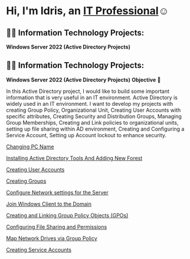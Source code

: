 <h1>Hi, I'm Idris, an <a href="https://linkedin.com/in/idris-adibelli">IT Professional</a>☺</h1>

<h2>👨‍💻 Information Technology Projects:</h2>

<b>Windows Server 2022 (Active Directory Projects)</b>
<h2>👨‍💻 Information Technology Projects:</h2>

<b>Windows Server 2022 (Active Directory Projects)</b>
    **Objective** 🎯

In this Active Directory project, I would like to build some important information that is very useful in an IT environment.  Active Directory is widely used in an IT environment. I want to develop my projects with creating Group Policy, Organizational Unit, Creating User Accounts with specific attributes, Creating Security and Distribution Groups, Managing Group Memberships, Creating and Link policies to organizational units, setting up file sharing within AD environment, Creating and Configuring a Service Account, Setting up Account lockout to enhance security. 

[Changing PC Name](https://www.notion.so/Changing-PC-Name-1de89241bc9d80d6ad1aca9a1a662ef2?pvs=21)

[Installing Active Directory Tools And Adding New Forest](https://www.notion.so/Installing-Active-Directory-Tools-And-Adding-New-Forest-1de89241bc9d80c187e2cfe9d444f18d?pvs=21)

[Creating User Accounts](https://www.notion.so/Creating-User-Accounts-1df89241bc9d802cb95ae3c9b685d788?pvs=21)

[Creating Groups ](https://www.notion.so/Creating-Groups-1df89241bc9d80679b82c59b7d37741c?pvs=21)

[Configure Network settings for the Server](https://www.notion.so/Configure-Network-settings-for-the-Server-1e089241bc9d8050bda6e10a3b0cc7a3?pvs=21)

[Join Windows Client to the Domain](https://www.notion.so/Join-Windows-Client-to-the-Domain-1e089241bc9d809f92f4e8fa2097ea4e?pvs=21)

[Creating and Linking Group Policy Objects (GPOs)](https://www.notion.so/Creating-and-Linking-Group-Policy-Objects-GPOs-1e189241bc9d80108570f0791c939d4c?pvs=21)

[Configuring File Sharing and Permissions](https://www.notion.so/Configuring-File-Sharing-and-Permissions-1e189241bc9d800387b6de7fad9d9bd8?pvs=21)

[Map Network Drives via Group Policy](https://www.notion.so/Map-Network-Drives-via-Group-Policy-1e189241bc9d80809d73e6abcda8ea55?pvs=21)

[Creating Service Accounts ](https://www.notion.so/Creating-Service-Accounts-1e189241bc9d80b6b4d1e99bd993c9dd?pvs=21)
